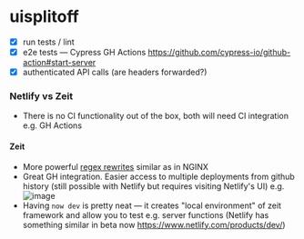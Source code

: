 # uisplitoff

- [x] run tests / lint
- [x] e2e tests — Cypress GH Actions https://github.com/cypress-io/github-action#start-server
- [x] authenticated API calls (are headers forwarded?)

### Netlify vs Zeit

- There is no CI functionality out of the box, both will need CI integration e.g. GH Actions

#### Zeit
- More powerful [regex rewrites](https://zeit.co/docs/configuration#project/rewrites) similar as in NGINX
- Great GH integration. Easier access to multiple deployments from github history (still possible with Netlify but requires visiting Netlify's UI) e.g.
![image](https://user-images.githubusercontent.com/2706504/77521916-b08ca580-6e83-11ea-8b41-9aede84f85b6.png)
- Having `now dev` is pretty neat — it creates "local environment" of zeit framework and allow you to test e.g. server functions (Netlify has something similar in beta now https://www.netlify.com/products/dev/)